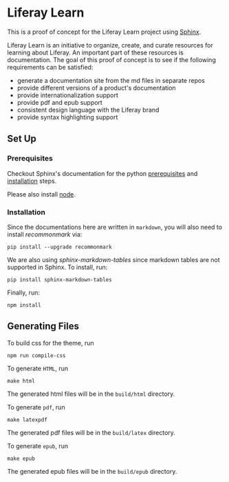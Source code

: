 # Liferay Learn


This is a proof of concept for the Liferay Learn project using [Sphinx](http://www.sphinx-doc.org/en/master/). 

Liferay Learn is an initiative to organize, create, and curate resources for learning about Liferay. An important part of these resources is documentation. The goal of this proof of concept is to see if the following requirements can be satisfied:
- generate a documentation site from the md files in separate repos
- provide different versions of a product's documentation
- provide internationalization support
- provide pdf and epub support
- consistent design language with the Liferay brand
- provide syntax highlighting support

## Set Up

### Prerequisites
Checkout Sphinx's documentation for the python [prerequisites](http://www.sphinx-doc.org/en/master/intro.html#prerequisites) and [installation](http://www.sphinx-doc.org/en/master/usage/installation.html) steps.

Please also install [node](https://nodejs.org/en/).

### Installation

Since the documentations here are written in `markdown`, you will also need to install _recommonmark_ via:
```
pip install --upgrade recommonmark
```
We are also using _sphinx-markdown-tables_ since markdown tables are not supported in Sphinx. To install, run:
```
pip install sphinx-markdown-tables
```

Finally, run:
```
npm install
```

## Generating Files

<!-- TO DO: use Make to compile css -->
To build css for the theme, run
```
npm run compile-css
```

To generate `HTML`, run

```
make html
```
The generated html files will be in the `build/html` directory. 

To generate `pdf`, run
```
make latexpdf
```
The generated pdf files will be in the `build/latex` directory. 

To generate `epub`, run
```
make epub
```
The generated epub files will be in the `build/epub` directory.